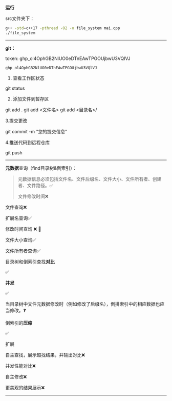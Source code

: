 **运行**

src文件夹下：

```bash
g++ -std=c++17 -pthread -O2 -o file_system mai.cpp
./file_system
```

****

**git：**

token: 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

```
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
```

1. 查看工作区状态

git status

2. 添加文件到暂存区

git add .       git add <文件名>    git add <目录名>/

3.提交更改

git commit -m "您的提交信息"

4.推送代码到远程仓库

git push

****

**元数据**查询（find目录树&倒索引）：

> 元数据信息必须包括文件名、文件后缀名、文件大小、文件所有者、创建者、文件路径。✅
>
> 文件修改时间❌

文件查询❌

扩展名查询✅

修改时间查询 ❌ 🚩

文件大小查询✅

文件所有者查询✅

目录树和倒索引查找**对比**

✅

**并发**

✅

当目录树中文件元数据修改时（例如修改了后缀名），倒排索引中的相应数据也应当修改。❓

倒索引的**压缩**

✅

扩展

自主查找，展示超找结果，并输出对比❌

并发性能对比❌

自主修改❌

更美观的结果展示❌

****


